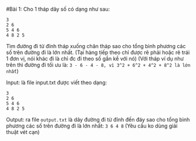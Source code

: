 #Bài 1: Cho 1 tháp dãy số có dạng như sau:
```
3
2 6
5 4 6
4 8 2 5
```

Tìm đường đi từ đỉnh tháp xuống chân tháp sao cho tổng bình phương các số trên đường đi là lớn nhất. (Tại hàng tiếp theo chỉ được rẽ phải hoặc rẽ trái 1 đơn vị, nói khác đi là chỉ đc đi theo số gần kề với nó)
(Với tháp ví dụ như trên thì đường đi tối ưu là: `3 - 6 - 4 - 8, vì 3^2 + 6^2 + 4^2 + 8^2 là lớn nhất`)

Input: là file input.txt được viết theo dạng:
```
3
2 6
5 4 6
4 8 2 5
```

Output: ra file `output.txt` là dãy đường đi từ đỉnh đến đáy sao cho tổng bình phương các số trên đường đi là lớn nhất:
`3 6 4 8`
(Yêu cầu ko dùng giải thuật vét cạn)
